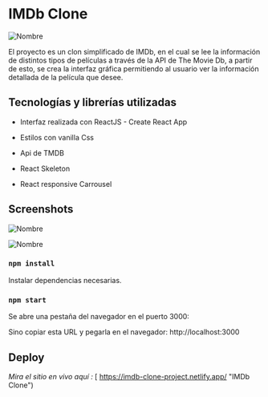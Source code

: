 # IMDb Clone 

![Nombre](https://i.ibb.co/fdkXh9w/Screenshot-1.png "Nombre")

El proyecto es un clon simplificado de IMDb, en el cual se lee la información de distintos tipos de películas a través de la API de The Movie Db, 
a partir de esto, se crea la interfaz gráfica permitiendo al usuario ver la información detallada de la película que desee.

## Tecnologías y librerías utilizadas

- Interfaz realizada con ReactJS - Create React App

- Estilos con vanilla Css

- Api de TMDB

- React Skeleton

- React responsive Carrousel



## Screenshots

![Nombre](https://i.ibb.co/bXpjjDG/Screenshot-3.png "Detail")

![Nombre](https://i.ibb.co/93XyhqZ/Screenshot-4.png "Cards")


### `npm install`

Instalar dependencias necesarias.

### `npm start`

Se abre una pestaña del navegador en el puerto 3000:

Sino copiar esta URL y pegarla en el navegador: http://localhost:3000


## Deploy

*Mira el sitio en vivo aquí :* [ https://imdb-clone-project.netlify.app/ "IMDb Clone")